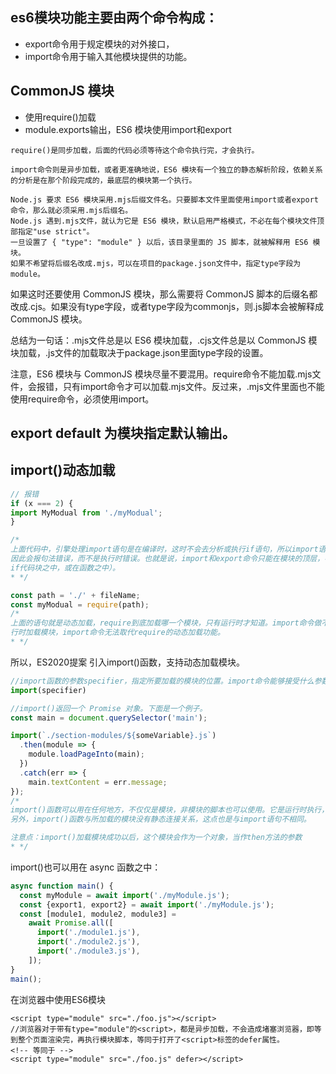 
## es6模块功能主要由两个命令构成：
- export命令用于规定模块的对外接口，
- import命令用于输入其他模块提供的功能。

## CommonJS 模块
- 使用require()加载
- module.exports输出，ES6 模块使用import和export
```
require()是同步加载，后面的代码必须等待这个命令执行完，才会执行。

import命令则是异步加载，或者更准确地说，ES6 模块有一个独立的静态解析阶段，依赖关系的分析是在那个阶段完成的，最底层的模块第一个执行。

Node.js 要求 ES6 模块采用.mjs后缀文件名。只要脚本文件里面使用import或者export命令，那么就必须采用.mjs后缀名。
Node.js 遇到.mjs文件，就认为它是 ES6 模块，默认启用严格模式，不必在每个模块文件顶部指定"use strict"。
一旦设置了 { "type": "module" } 以后，该目录里面的 JS 脚本，就被解释用 ES6 模块。
如果不希望将后缀名改成.mjs，可以在项目的package.json文件中，指定type字段为module。
```

如果这时还要使用 CommonJS 模块，那么需要将 CommonJS 脚本的后缀名都改成.cjs。如果没有type字段，或者type字段为commonjs，则.js脚本会被解释成 CommonJS 模块。

总结为一句话：.mjs文件总是以 ES6 模块加载，.cjs文件总是以 CommonJS 模块加载，.js文件的加载取决于package.json里面type字段的设置。

注意，ES6 模块与 CommonJS 模块尽量不要混用。require命令不能加载.mjs文件，会报错，只有import命令才可以加载.mjs文件。反过来，.mjs文件里面也不能使用require命令，必须使用import。

## export default 为模块指定默认输出。

## import()动态加载
```javascript
// 报错
if (x === 2) {
import MyModual from './myModual';
}

/*
上面代码中，引擎处理import语句是在编译时，这时不会去分析或执行if语句，所以import语句放在if代码块之中毫无意义，
因此会报句法错误，而不是执行时错误。也就是说，import和export命令只能在模块的顶层，不能在代码块之中（比如，在
if代码块之中，或在函数之中）。
* */

const path = './' + fileName;
const myModual = require(path);
/*
上面的语句就是动态加载，require到底加载哪一个模块，只有运行时才知道。import命令做不到这一点。因为require是运
行时加载模块，import命令无法取代require的动态加载功能。
* */
```

所以，ES2020提案 引入import()函数，支持动态加载模块。
```javascript
//import函数的参数specifier，指定所要加载的模块的位置。import命令能够接受什么参数，import()函数就能接受什么参数，两者区别主要是后者为动态加载。
import(specifier)

//import()返回一个 Promise 对象。下面是一个例子。
const main = document.querySelector('main');

import(`./section-modules/${someVariable}.js`)
  .then(module => {
    module.loadPageInto(main);
  })
  .catch(err => {
    main.textContent = err.message;
});
/*
import()函数可以用在任何地方，不仅仅是模块，非模块的脚本也可以使用。它是运行时执行，也就是说，什么时候运行到这一句，就会加载指定的模块。
另外，import()函数与所加载的模块没有静态连接关系，这点也是与import语句不相同。

注意点：import()加载模块成功以后，这个模块会作为一个对象，当作then方法的参数
* */
```

import()也可以用在 async 函数之中：
```javascript
async function main() {
  const myModule = await import('./myModule.js');
  const {export1, export2} = await import('./myModule.js');
  const [module1, module2, module3] =
    await Promise.all([
      import('./module1.js'),
      import('./module2.js'),
      import('./module3.js'),
    ]);
}
main();
```
在浏览器中使用ES6模块
```haml
<script type="module" src="./foo.js"></script>
//浏览器对于带有type="module"的<script>，都是异步加载，不会造成堵塞浏览器，即等到整个页面渲染完，再执行模块脚本，等同于打开了<script>标签的defer属性。
<!-- 等同于 -->
<script type="module" src="./foo.js" defer></script>
```
